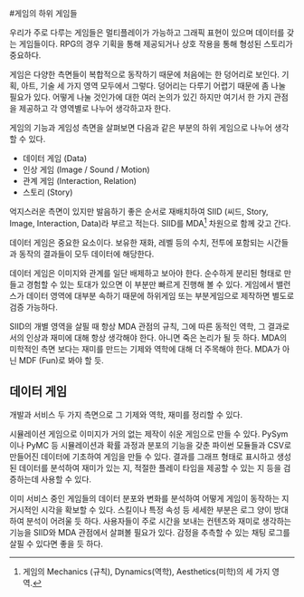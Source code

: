 #게임의 하위 게임들 

우리가 주로 다루는 게임들은 멀티플레이가 가능하고 그래픽 표현이 있으며 데이터를 갖는 게임들이다.  RPG의 경우 기획을 통해 제공되거나 상호 작용을 통해 형성된 스토리가 중요하다. 

게임은 다양한 측면들이 복합적으로 동작하기 때문에 처음에는 한 덩어리로 보인다. 기획, 아트, 기술 세 가지 영역 모두에서 그렇다.  덩어리는 다루기 어렵기 때문에 좀 나눌 필요가 있다. 어떻게 나눌 것인가에 대한 여러 논의가 있긴 하지만 여기서 한 가지 관점을 제공하고 각 영역별로 나누어 생각하고자 한다. 

게임의 기능과 게임성 측면을 살펴보면 다음과 같은 부분의 하위 게임으로 나누어 생각할 수 있다. 

- 데이터 게임 (Data)
- 인상 게임 (Image / Sound / Motion)
- 관계 게임 (Interaction, Relation)
- 스토리 (Story)

억지스러운 측면이 있지만 발음하기 좋은 순서로 재배치하여 SIID (씨드, Story, Image, Interaction, Data)라 부르고 적는다.  SIID를 MDA[^1] 차원으로 함께 갖고 간다.  

데이터 게임은 중요한 요소이다. 보유한 재화, 레벨 등의 수치, 전투에 포함되는 시간들과 동작의 결과들이 모두 데이터에 해당한다.  

데이터 게임은 이미지와 관계를 일단 배제하고 보아야 한다. 순수하게 분리된 형태로 만들고 경험할 수 있는 토대가 있으면 이 부분만 빠르게 진행해 볼 수 있다. 게임에서 밸런스가 데이터 영역에 대부분 속하기 때문에 하위게임 또는 부분게임으로 제작하면 별도로 검증 가능하다. 

SIID의 개별 영역을 살필 때 항상 MDA 관점의 규칙, 그에 따른 동적인 역학, 그 결과로서의 인상과 재미에 대해 항상 생각해야 한다. 아니면 죽은 논리가 될 듯 하다.  MDA의 미학적인 측면 보다는 재미를 만드는 기제와 역학에 대해 더 주목해야 한다. MDA가 아닌 MDF (Fun)로 봐야 할 듯. 


[^1]: 게임의 Mechanics (규칙), Dynamics(역학), Aesthetics(미학)의 세 가지 영역.  



## 데이터 게임 

개발과 서비스 두 가지 측면으로 그 기제와 역학, 재미를 정리할 수 있다. 

시뮬레이션 게임으로 이미지가 거의 없는 제작이 쉬운 게임으로 만들 수 있다. PySym이나 PyMC 등 시뮬레이션과 확률 과정과 분포의 기능을 갖춘 파이썬 모듈들과 CSV로 만들어진 데이터에 기초하여 게임을 만들 수 있다. 결과를 그래프 형태로 표시하고 생성된 데이터를 분석하여 재미가 있는 지, 적절한 플레이 타임을 제공할 수 있는 지 등을 검증하는데 사용할 수 있다. 

이미 서비스 중인 게임들의 데이터 분포와 변화를 분석하여 어떻게 게임이 동작하는 지 거시적인 시각을 확보할 수 있다. 스킬이나 특정 속성 등 세세한 부분은 로그 양이 방대하여 분석이 어려울 듯 하다.  사용자들이 주로 시간을 보내는 컨텐츠와 재미로 생각하는 기능을 SIID와 MDA 관점에서 살펴볼 필요가  있다.  감정을 추측할 수 있는 채팅 로그를 살필 수 있다면 좋을 듯 하다.  



